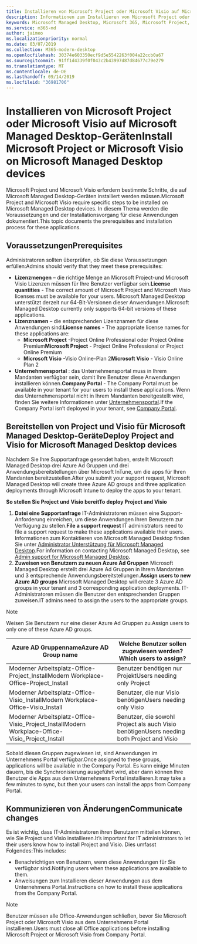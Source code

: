 ```yaml
---
title: Installieren von Microsoft Project oder Microsoft Visio auf Microsoft Managed Desktop-Geräten
description: Informationen zum Installieren von Microsoft Project oder Microsoft Visio auf Microsoft Managed Desktop-Geräten
keywords: Microsoft Managed Desktop, Microsoft 365, Microsoft Project, Microsoft Visio
ms.service: m365-md
author: jaimeo
ms.localizationpriority: normal
ms.date: 03/07/2019
ms.collection: M365-modern-desktop
ms.openlocfilehash: 30374e603350ecf9d5e5542263f004a22ccb0a67
ms.sourcegitcommit: 91ff1d4339f0f043c2b43997d87d84677c79e279
ms.translationtype: MT
ms.contentlocale: de-DE
ms.lasthandoff: 09/14/2019
ms.locfileid: "36981706"
---
```

# <a name="install-microsoft-project-or-microsoft-visio-on-microsoft-managed-desktop-devices"></a><span data-ttu-id="6e31d-104">Installieren von Microsoft Project oder Microsoft Visio auf Microsoft Managed Desktop-Geräten</span><span class="sxs-lookup"><span data-stu-id="6e31d-104">Install Microsoft Project or Microsoft Visio on Microsoft Managed Desktop devices</span></span>

<span data-ttu-id="6e31d-105">Microsoft Project und Microsoft Visio erfordern bestimmte Schritte, die auf Microsoft Managed Desktop-Geräten installiert werden müssen.</span><span class="sxs-lookup"><span data-stu-id="6e31d-105">Microsoft Project and Microsoft Visio require specific steps to be installed on Microsoft Managed Desktop devices.</span></span> <span data-ttu-id="6e31d-106">In diesem Thema werden die Voraussetzungen und der Installationsvorgang für diese Anwendungen dokumentiert.</span><span class="sxs-lookup"><span data-stu-id="6e31d-106">This topic documents the prerequisites and installation process for these applications.</span></span>

## <a name="prerequisites"></a><span data-ttu-id="6e31d-107">Voraussetzungen</span><span class="sxs-lookup"><span data-stu-id="6e31d-107">Prerequisites</span></span>

<span data-ttu-id="6e31d-108">Administratoren sollten überprüfen, ob Sie diese Voraussetzungen erfüllen:</span><span class="sxs-lookup"><span data-stu-id="6e31d-108">Admins should verify that they meet these prerequisites:</span></span>
- <span data-ttu-id="6e31d-109">**Lizenzmengen** – die richtige Menge an Microsoft Project-und Microsoft Visio Lizenzen müssen für Ihre Benutzer verfügbar sein.</span><span class="sxs-lookup"><span data-stu-id="6e31d-109">**License quantities** - The correct amount of Microsoft Project and Microsoft Visio licenses must be available for your users.</span></span> <span data-ttu-id="6e31d-110">Microsoft Managed Desktop unterstützt derzeit nur 64-Bit-Versionen dieser Anwendungen.</span><span class="sxs-lookup"><span data-stu-id="6e31d-110">Microsoft Managed Desktop currently only supports 64-bit versions of these applications.</span></span> 
- <span data-ttu-id="6e31d-111">**Lizenznamen** – die entsprechenden Lizenznamen für diese Anwendungen sind:</span><span class="sxs-lookup"><span data-stu-id="6e31d-111">**License names** - The appropriate license names for these applications are:</span></span>
    - <span data-ttu-id="6e31d-112">**Microsoft Project** -Project Online Professional oder Project Online Premium</span><span class="sxs-lookup"><span data-stu-id="6e31d-112">**Microsoft Project** - Project Online Professional or Project Online Premium</span></span>
    - <span data-ttu-id="6e31d-113">**Microsoft Visio** -Visio Online-Plan 2</span><span class="sxs-lookup"><span data-stu-id="6e31d-113">**Microsoft Visio** - Visio Online Plan 2</span></span>
- <span data-ttu-id="6e31d-114">**Unternehmensportal** : das Unternehmensportal muss in Ihrem Mandanten verfügbar sein, damit Ihre Benutzer diese Anwendungen installieren können.</span><span class="sxs-lookup"><span data-stu-id="6e31d-114">**Company Portal** -  The Company Portal must be available in your tenant for your users to install these applications.</span></span> <span data-ttu-id="6e31d-115">Wenn das Unternehmensportal nicht in Ihrem Mandanten bereitgestellt wird, finden Sie weitere Informationen unter [Unternehmensportal](company-portal.md).</span><span class="sxs-lookup"><span data-stu-id="6e31d-115">If the Company Portal isn’t deployed in your tenant, see [Company Portal](company-portal.md).</span></span>

## <a name="deploy-project-and-visio-for-microsoft-managed-desktop-devices"></a><span data-ttu-id="6e31d-116">Bereitstellen von Project und Visio für Microsoft Managed Desktop-Geräte</span><span class="sxs-lookup"><span data-stu-id="6e31d-116">Deploy Project and Visio for Microsoft Managed Desktop devices</span></span>
<span data-ttu-id="6e31d-117">Nachdem Sie Ihre Supportanfrage gesendet haben, erstellt Microsoft Managed Desktop drei Azure Ad Gruppen und drei Anwendungsbereitstellungen über Microsoft InTune, um die apps für Ihren Mandanten bereitzustellen.</span><span class="sxs-lookup"><span data-stu-id="6e31d-117">After you submit your support request, Microsoft Managed Desktop will create three Azure AD groups and three application deployments through Microsoft Intune to deploy the apps to your tenant.</span></span>  

<span data-ttu-id="6e31d-118">**So stellen Sie Project und Visio bereit**</span><span class="sxs-lookup"><span data-stu-id="6e31d-118">**To deploy Project and Visio**</span></span>
1. <span data-ttu-id="6e31d-119">**Datei eine Supportanfrage** IT-Administratoren müssen eine Support-Anforderung einreichen, um diese Anwendungen Ihren Benutzern zur Verfügung zu stellen.</span><span class="sxs-lookup"><span data-stu-id="6e31d-119">**File a support request** IT administrators need to file a support request to make these applications available their users.</span></span> <span data-ttu-id="6e31d-120">Informationen zum Kontaktieren von Microsoft Managed Desktop finden Sie unter [Administrator Unterstützung für Microsoft Managed Desktop](../working-with-managed-desktop/admin-support.md).</span><span class="sxs-lookup"><span data-stu-id="6e31d-120">For information on contacting Microsoft Managed Desktop, see [Admin support for Microsoft Managed Desktop](../working-with-managed-desktop/admin-support.md).</span></span>
2. <span data-ttu-id="6e31d-121">**Zuweisen von Benutzern zu neuen Azure Ad Gruppen** Microsoft Managed Desktop erstellt drei Azure Ad Gruppen in Ihrem Mandanten und 3 entsprechende Anwendungsbereitstellungen.</span><span class="sxs-lookup"><span data-stu-id="6e31d-121">**Assign users to new Azure AD groups** Microsoft Managed Desktop will create 3 Azure AD groups in your tenant and 3 corresponding application deployments.</span></span> <span data-ttu-id="6e31d-122">IT-Administratoren müssen die Benutzer den entsprechenden Gruppen zuweisen.</span><span class="sxs-lookup"><span data-stu-id="6e31d-122">IT admins need to assign the users to the appropriate groups.</span></span>

>[!NOTE]
><span data-ttu-id="6e31d-123">Weisen Sie Benutzern nur eine dieser Azure Ad Gruppen zu.</span><span class="sxs-lookup"><span data-stu-id="6e31d-123">Assign users to only one of these Azure AD groups.</span></span> 

<span data-ttu-id="6e31d-124">Azure AD Gruppenname</span><span class="sxs-lookup"><span data-stu-id="6e31d-124">Azure AD Group name</span></span> | <span data-ttu-id="6e31d-125">Welche Benutzer sollen zugewiesen werden?</span><span class="sxs-lookup"><span data-stu-id="6e31d-125">Which users to assign?</span></span>   
 --- | ---
<span data-ttu-id="6e31d-126">Moderner Arbeitsplatz-Office-Project_Install</span><span class="sxs-lookup"><span data-stu-id="6e31d-126">Modern Workplace-Office-Project_Install</span></span> | <span data-ttu-id="6e31d-127">Benutzer benötigen nur Projekt</span><span class="sxs-lookup"><span data-stu-id="6e31d-127">Users needing only Project</span></span>
<span data-ttu-id="6e31d-128">Moderner Arbeitsplatz-Office-Visio_Install</span><span class="sxs-lookup"><span data-stu-id="6e31d-128">Modern Workplace-Office-Visio_Install</span></span> | <span data-ttu-id="6e31d-129">Benutzer, die nur Visio benötigen</span><span class="sxs-lookup"><span data-stu-id="6e31d-129">Users needing only Visio</span></span>
<span data-ttu-id="6e31d-130">Moderner Arbeitsplatz-Office-Visio_Project_Install</span><span class="sxs-lookup"><span data-stu-id="6e31d-130">Modern Workplace-Office-Visio_Project_Install</span></span> | <span data-ttu-id="6e31d-131">Benutzer, die sowohl Project als auch Visio benötigen</span><span class="sxs-lookup"><span data-stu-id="6e31d-131">Users needing both Project and Visio</span></span>

<span data-ttu-id="6e31d-132">Sobald diesen Gruppen zugewiesen ist, sind Anwendungen im Unternehmens Portal verfügbar.</span><span class="sxs-lookup"><span data-stu-id="6e31d-132">Once assigned to these groups, applications will be available in the Company Portal.</span></span> <span data-ttu-id="6e31d-133">Es kann einige Minuten dauern, bis die Synchronisierung ausgeführt wird, aber dann können Ihre Benutzer die Apps aus dem Unternehmens Portal installieren.</span><span class="sxs-lookup"><span data-stu-id="6e31d-133">It may take a few minutes to sync, but then your users can install the apps from Company Portal.</span></span> 

## <a name="communicate-changes"></a><span data-ttu-id="6e31d-134">Kommunizieren von Änderungen</span><span class="sxs-lookup"><span data-stu-id="6e31d-134">Communicate changes</span></span>
<span data-ttu-id="6e31d-135">Es ist wichtig, dass IT-Administratoren ihren Benutzern mitteilen können, wie Sie Project und Visio installieren.</span><span class="sxs-lookup"><span data-stu-id="6e31d-135">It’s important for IT administrators to let their users know how to install Project and Visio.</span></span> <span data-ttu-id="6e31d-136">Dies umfasst Folgendes:</span><span class="sxs-lookup"><span data-stu-id="6e31d-136">This includes:</span></span> 
- <span data-ttu-id="6e31d-137">Benachrichtigen von Benutzern, wenn diese Anwendungen für Sie verfügbar sind.</span><span class="sxs-lookup"><span data-stu-id="6e31d-137">Notifying users when these applications are available to them.</span></span> 
- <span data-ttu-id="6e31d-138">Anweisungen zum Installieren dieser Anwendungen aus dem Unternehmens Portal.</span><span class="sxs-lookup"><span data-stu-id="6e31d-138">Instructions on how to install these applications from the Company Portal.</span></span>

>[!NOTE]
><span data-ttu-id="6e31d-139">Benutzer müssen alle Office-Anwendungen schließen, bevor Sie Microsoft Project oder Microsoft Visio aus dem Unternehmens Portal installieren.</span><span class="sxs-lookup"><span data-stu-id="6e31d-139">Users must close all Office applications before installing Microsoft Project or Microsoft Visio from Company Portal.</span></span> 

